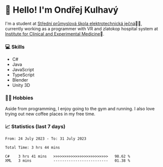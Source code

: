 # 👋 Hello! I'm Ondřej Kulhavý

I'm a student at [Střední průmyslová škola elektrotechnická ječná](https://www.spsejecna.cz/)👨‍🎓, currently working as a programmer with VR and zlatokop hospital system at [Institute for Clinical and Experimental Medicine](https://www.ikem.cz/en/)🏥.

### 💻 Skills
- C#
- Java
- JavaScript
- TypeScript
- Blender
- Unity 3D

### 🏋️‍♂️ Hobbies

Aside from programming, I enjoy going to the gym and running. I also love trying out new coffee places in my free time.

### 📈 Statistics (last 7 days)
<!--START_SECTION:waka-->

```txt
From: 24 July 2023 - To: 31 July 2023

Total Time: 3 hrs 44 mins

C#    3 hrs 41 mins   >>>>>>>>>>>>>>>>>>>>>>>>>   98.62 %
XML   3 mins          -------------------------   01.38 %
```

<!--END_SECTION:waka-->



